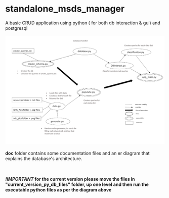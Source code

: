 # standalone_msds_manager
A basic CRUD application using python ( for both db interaction &amp; gui) and postgresql
<br><br>
![flowchart](/doc/msds_project_flow.png)
<br><br>
**doc** folder contains some documentation files and an er diagram that explains the database's architecture.

<br><br>
**_!IMPORTANT_ for the current version please move the files in "current_version_py_db_files" folder, up one level and then run the executable python files as per the diagram above**
